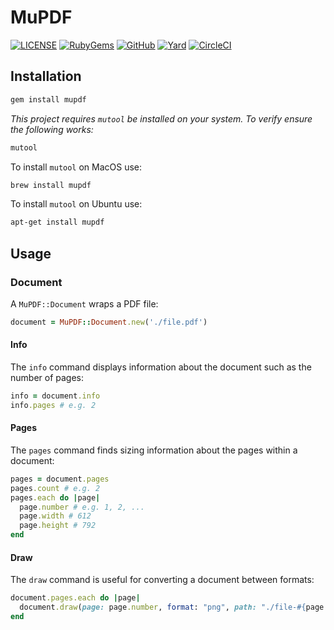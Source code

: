 # MuPDF

[![LICENSE](https://img.shields.io/badge/license-MIT-blue.svg)](https://github.com/ksylvest/mupdf/blob/main/LICENSE)
[![RubyGems](https://img.shields.io/gem/v/mupdf)](https://rubygems.org/gems/mupdf)
[![GitHub](https://img.shields.io/badge/github-repo-blue.svg)](https://github.com/ksylvest/mupdf)
[![Yard](https://img.shields.io/badge/docs-site-blue.svg)](https://mupdf.ksylvest.com)
[![CircleCI](https://img.shields.io/circleci/build/github/ksylvest/mupdf)](https://circleci.com/gh/ksylvest/mupdf)

## Installation

```bash
gem install mupdf
```

_This project requires `mutool` be installed on your system. To verify ensure the following works:_

```bash
mutool
```

To install `mutool` on MacOS use:

```bash
brew install mupdf
```

To install `mutool` on Ubuntu use:

```bash
apt-get install mupdf
```

## Usage

### Document

A `MuPDF::Document` wraps a PDF file:

```ruby
document = MuPDF::Document.new('./file.pdf')
```

#### Info

The `info` command displays information about the document such as the number of pages:

```ruby
info = document.info
info.pages # e.g. 2
```

#### Pages

The `pages` command finds sizing information about the pages within a document:

```ruby
pages = document.pages
pages.count # e.g. 2
pages.each do |page|
  page.number # e.g. 1, 2, ...
  page.width # 612
  page.height # 792
end
```

#### Draw

The `draw` command is useful for converting a document between formats:

```ruby
document.pages.each do |page|
  document.draw(page: page.number, format: "png", path: "./file-#{page.number}.png")
end
```
